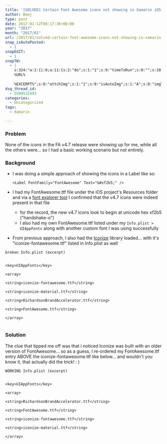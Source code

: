```yaml
---
title: '[SOLVED] Certain Font Awesome icons not showing in Xamarin iOS'
author: Beej
type: post
date: 2017-01-12T08:17:36+00:00
year: "2017"
month: "2017/01"
url: /2017/01/solved-certain-font-awesome-icons-not-showing-in-xamarin-ios.html
snap_isAutoPosted:
  - 1
snapEdIT:
  - 1
snapTW:
  - |
    s:324:"a:1:{i:0;a:11:{s:2:"do";s:1:"1";s:9:"timeToRun";s:0:"";s:10:"SNAPformat";s:27:"%TITLE%
    %URL%
    
    %EXCERPT%";s:8:"attchImg";s:1:"1";s:9:"isAutoImg";s:1:"A";s:8:"imgToUse";s:0:"";s:4:"doTW";s:1:"1";s:11:"isPrePosted";s:1:"1";s:8:"isPosted";s:1:"1";s:4:"pgID";s:18:"819459174568333312";s:5:"pDate";s:19:"2017-01-12 08:21:06";}}";
dsq_thread_id:
  - 5509532493
categories:
  - Uncategorized
tags:
  - Xamarin

---
```

### Problem

None of the icons in the FA v4.7 release were showing up for me, while all the others were... so I had a basic working scenario but not entirely.

### Background

  * I was doing a simple approach of showing the icons in a Label like so:
  
    `<Label FontFamily="FontAwesome" Text="&#xf2b5;" />`
  * I had my FontAwesome.ttf file under the iOS project's Resources folder and via a [font explorer tool][1] I confirmed that the v4.7 icons were indeed present in that file 
      * for the record, the new v4.7 icons look to begin at unicode hex xf2b5 ("handshake-o")
      * I also had my own FontAwesome.ttf listed under my `Info.plist > UIAppFonts` along with another custom font I was using successfully
  * From previous approach, I also had the [Iconize][2] library loaded... with it's "iconize-fontawesome.ttf" listed in Info.plist as well

`broken Info.plist (excerpt)`
```
  
<key>UIAppFonts</key>
  
<array>
    
<string>iconize-fontawesome.ttf</string>
    
<string>iconize-material.ttf</string>
    
<string>RichardsonBrandAccelerator.ttf</string>
    
<string>FontAwesome.ttf</string>
  
</array>
  
```

### Solution

The clue that tipped me off was that i noticed Iconize was built with an older version of FontAwesome... so as a guess, I re-ordered my FontAwesome.ttf entry ABOVE the iconize-fontawesome.ttf like below... and wouldn't you know it, that actually did the trick! : )

`WORKING Info.plist (excerpt)`
```
  
<key>UIAppFonts</key>
  
<array>
    
<string>RichardsonBrandAccelerator.ttf</string>
    
<string>FontAwesome.ttf</string>
    
<string>iconize-fontawesome.ttf</string>
    
<string>iconize-material.ttf</string>
  
</array>
  
```

 [1]: https://geticonjar.com/
 [2]: https://www.nuget.org/packages/Xam.FormsPlugin.Iconize/